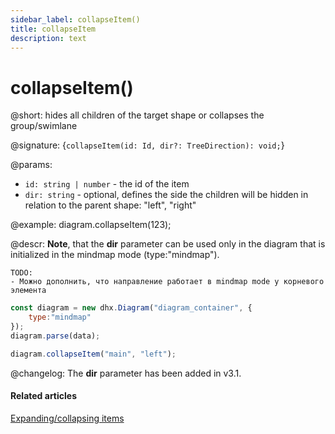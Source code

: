 ```yaml
---
sidebar_label: collapseItem()
title: collapseItem
description: text
---
```


# collapseItem()

@short: hides all children of the target shape or collapses the group/swimlane

@signature: {`collapseItem(id: Id, dir?: TreeDirection): void;`}

@params:
- `id: string | number` - the id of the item
- `dir: string` - optional, defines the side the children will be hidden in relation to the parent shape: "left", "right"

@example:
diagram.collapseItem(123);

@descr:
**Note**, that the **dir** parameter can be used only in the diagram that is initialized in the mindmap mode (type:"mindmap").
```
TODO:
- Можно дополнить, что направление работает в mindmap mode у корневого элемента
```
~~~js
const diagram = new dhx.Diagram("diagram_container", {
	type:"mindmap"
});
diagram.parse(data);

diagram.collapseItem("main", "left");
~~~


@changelog:
The **dir** parameter has been added in v3.1.

#### Related articles

[Expanding/collapsing items](../../../guides/manipulating_items/#expandingcollapsing-items)